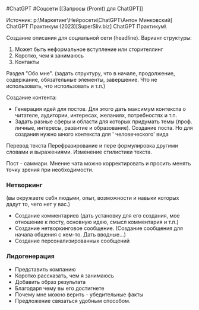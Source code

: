 #ChatGPT #Соцсети 
[[Запросы (Promt) для ChatGPT]]

Источник: p:\Маркетинг\Нейросети\ChatGPT\Антон Минковский] ChatGPT Практикум (2023)\[SuperSliv.biz] ChatGPT Практикум\

Создание описания для социальной сети (headline).
Вариант структуры:
1. Может быть неформальное вступление или сторителлинг
2. Коротко, чем я занимаюсь
3. Контакты

Раздел "Обо мне".
(задать структуру, что в начале, продолжение, содержание, обязательные элементы, завершение. Что не использовать, что использовать и т.п.)

Создание контента:
- Генерация идей для постов. Для этого дать максимум контекста о читателе, аудитории, интересах, желаниях, потребностях и  т.п.
- Задать разные сферы и области для которых придумать темы (проф. личные, интересы, развитие и образование).
Создание поста. Но для создания нужно много контекста для '  человеческого' вида

Перевод текста
Перефразирование и пере формулировка другими словами и выражениями. 
Изменение стилистики текста.

Пост - саммари. Мнение чата можно корректировать и просить менять точку зрения при необходимости.

### Нетворкинг
(вы окружаете себя людьми, опыт, возможности и навыки которых дадут то, чего нет у вас.)
- Создание комментариев (дать установку для его создания, мое отношение к посту, основную идею, смысл комментария и т.п.)
- Создание нетворкинговое сообщение. (Создание сообщения для начала общения с кем-то. Дать вводные...)
- Создание персонализированных сообщений

### Лидогенерация
- Представить компанию
- Коротко рассказать, чем я занимаюсь
- Добавить образ результата
- Благодаря чему вы его достигнете
- Почему мне можно верить - убедительные факты
- Предложение связаться удобным способом.